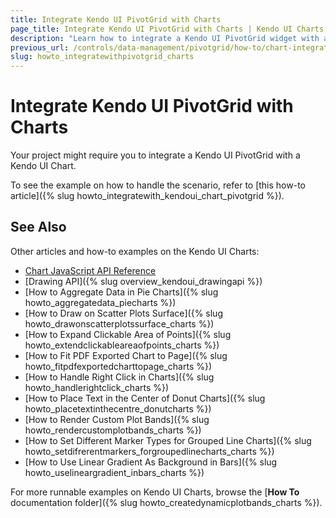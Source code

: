 ```yaml
---
title: Integrate Kendo UI PivotGrid with Charts
page_title: Integrate Kendo UI PivotGrid with Charts | Kendo UI Charts
description: "Learn how to integrate a Kendo UI PivotGrid widget with a Kendo UI Chart widget."
previous_url: /controls/data-management/pivotgrid/how-to/chart-integration
slug: howto_integratewithpivotgrid_charts
---
```


# Integrate Kendo UI PivotGrid with Charts

Your project might require you to integrate a Kendo UI PivotGrid with a Kendo UI Chart.

To see the example on how to handle the scenario, refer to [this how-to article]({% slug howto_integratewith_kendoui_chart_pivotgrid %}).

## See Also

Other articles and how-to examples on the Kendo UI Charts:

* [Chart JavaScript API Reference](/api/javascript/dataviz/ui/chart)
* [Drawing API]({% slug overview_kendoui_drawingapi %})
* [How to Aggregate Data in Pie Charts]({% slug howto_aggregatedata_piecharts %})
* [How to Draw on Scatter Plots Surface]({% slug howto_drawonscatterplotssurface_charts %})
* [How to Expand Clickable Area of Points]({% slug howto_extendclickableareaofpoints_charts %})
* [How to Fit PDF Exported Chart to Page]({% slug howto_fitpdfexportedcharttopage_charts %})
* [How to Handle Right Click in Charts]({% slug howto_handlerightclick_charts %})
* [How to Place Text in the Center of Donut Charts]({% slug howto_placetextinthecentre_donutcharts %})
* [How to Render Custom Plot Bands]({% slug howto_rendercustomplotbands_charts %})
* [How to Set Different Marker Types for Grouped Line Charts]({% slug howto_setdifrerentmarkers_forgroupedlinecharts_charts %})
* [How to Use Linear Gradient As Background in Bars]({% slug howto_uselineargradient_inbars_charts %})

For more runnable examples on Kendo UI Charts, browse the [**How To** documentation folder]({% slug howto_createdynamicplotbands_charts %}).
